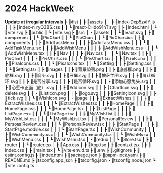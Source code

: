 # 2024 HackWeek
**Update at irregular intervals** 
┣ 📂dist
┃ ┣ 📂assets
┃ ┃ ┣ 📜index-Dxp5zAIY.js
┃ ┃ ┣ 📜index-n_ryQ3BS.css
┃ ┃ ┗ 📜react-CHdo91hT.svg
┃ ┣ 📜index.html
┃ ┗ 📜vite.svg
┣ 📂public
┃ ┗ 📜vite.svg
┣ 📂src
┃ ┣ 📂assets
┃ ┃ ┗ 📜react.svg
┃ ┣ 📂component
┃ ┃ ┗ 📂PieChart
┃ ┃   ┗ 📂PieChart
┃ ┃     ┗ 📜PieChart.tsx
┃ ┣ 📂components
┃ ┃ ┣ 📂AddTaskMenu
┃ ┃ ┃ ┣ 📜AddTaskMenu.css
┃ ┃ ┃ ┗ 📜AddTaskMenu.tsx
┃ ┃ ┣ 📂AddWishMenu
┃ ┃ ┃ ┣ 📜AddWishMenu.css
┃ ┃ ┃ ┗ 📜AddWishMenu.tsx
┃ ┃ ┣ 📂Nav
┃ ┃ ┃ ┣ 📜Nav.css
┃ ┃ ┃ ┗ 📜Nav.tsx
┃ ┃ ┣ 📂PieChart
┃ ┃ ┃ ┣ 📜PieChart.css
┃ ┃ ┃ ┗ 📜PieChart.tsx
┃ ┃ ┣ 📂PisaIcons
┃ ┃ ┃ ┣ 📜PisaIcons.css
┃ ┃ ┃ ┗ 📜PisaIcons.tsx
┃ ┃ ┗ 📂Setting
┃ ┃   ┣ 📜Setting.css
┃ ┃   ┗ 📜Setting.tsx
┃ ┣ 📂images
┃ ┃ ┣ 📜背景垫图.png
┃ ┃ ┣ 📜底部框.png
┃ ┃ ┣ 📜底框.svg
┃ ┃ ┣ 📜箭头.svg
┃ ┃ ┣ 📜开屏.svg
┃ ┃ ┣ 📜披萨主图.svg
┃ ┃ ┣ 📜确认循环.svg
┃ ┃ ┣ 📜是否分享.svg
┃ ┃ ┣ 📜是否循环.svg
┃ ┃ ┣ 📜添加心愿兔头.svg
┃ ┃ ┣ 📜心愿卡正面（底）.svg
┃ ┃ ┣ 📜AddIcon.svg
┃ ┃ ┣ 📜ChartIcon.svg
┃ ┃ ┣ 📜delete.svg
┃ ┃ ┣ 📜ListIcon.png
┃ ┃ ┣ 📜logo.svg
┃ ┃ ┣ 📜SettingIcon.svg
┃ ┃ ┣ 📜tick.svg
┃ ┃ ┗ 📜WishIcon.svg
┃ ┣ 📂page
┃ ┃ ┣ 📂ExtractWishes
┃ ┃ ┃ ┣ 📜ExtractWishes.css
┃ ┃ ┃ ┗ 📜ExtractWishes.tsx
┃ ┃ ┣ 📂HomePage
┃ ┃ ┃ ┣ 📜HomePage.css
┃ ┃ ┃ ┗ 📜HomePage.tsx
┃ ┃ ┣ 📂ListPage
┃ ┃ ┃ ┣ 📜ListPage.css
┃ ┃ ┃ ┗ 📜ListPage.tsx
┃ ┃ ┣ 📂MyWishList
┃ ┃ ┃ ┣ 📜MyWishList.css
┃ ┃ ┃ ┗ 📜MyWIshList.tsx
┃ ┃ ┣ 📂PersonalReview
┃ ┃ ┃ ┣ 📜PersonalReview..css
┃ ┃ ┃ ┗ 📜PersonalReview.tsx
┃ ┃ ┣ 📂StartPage
┃ ┃ ┃ ┣ 📜StartPage.module.css
┃ ┃ ┃ ┗ 📜StartPage.tsx
┃ ┃ ┣ 📂WishCommunity
┃ ┃ ┃ ┣ 📜WishCommunity.css
┃ ┃ ┃ ┗ 📜WishCommunity.tsx
┃ ┃ ┗ 📂WishMenu
┃ ┃   ┣ 📜WishMenu.css
┃ ┃   ┗ 📜WishMenu.tsx
┃ ┣ 📂redux
┃ ┃ ┗ 📜Store.tsx
┃ ┣ 📂router
┃ ┃ ┗ 📜router.tsx
┃ ┣ 📜App.css
┃ ┣ 📜App.tsx
┃ ┣ 📜contsxt.tsx
┃ ┣ 📜index.css
┃ ┣ 📜main.tsx
┃ ┗ 📜vite-env.d.ts
┣ 📜.env
┣ 📜.gitignore
┣ 📜eslint.config.js
┣ 📜index.html
┣ 📜package.json
┣ 📜pnpm-lock.yaml
┣ 📜README.md
┣ 📜tsconfig.app.json
┣ 📜tsconfig.json
┣ 📜tsconfig.node.json
┗ 📜vite.config.ts
